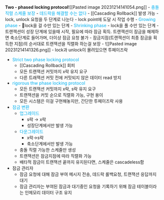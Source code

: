 **Two - phased locking protocol**![[Pasted image 20231214141054.png]]
	- <font color="#00b0f0">충돌 직렬 스케줄 보장</font>
	- <font color="#00b0f0">데드락을 해결할 수는 없다</font>
	- [[Cascading Rollback]] 발생 가능
	- lock, unlock 요청을 두 단계로 나눈다
	- lock point에 도달 시 작업 수행
		- <font color="#00b0f0">Growing phase</font>
			- lock을 걸 수만 있는 단계
		- <font color="#00b0f0">Shrinking phase</font>
			- lock을 풀 수만 있는 단계
	- 트랜잭션이 성장 단계에 있을때 시작, 필요에 따라 잠금 획득. 트랜잭션이 잠금을 해제하면 축소단계로 들어가며, 더이상 잠금 요청 불가
	- 잠금지점(트랜잭션이 최종 잠금을 획득한 지점)의 순서대로 트랜잭션을 직렬화 하는걸 보장
	- ![[Pasted image 20231214141326.png]]
	- lock과 unlock이 몰려있으면 투페이즈락
- <font color="#00b0f0">Strict two phase locking protocol</font>
	- [[Cascading Rollback]] 회피
	- 모든 트랜잭션 커밋까지 x락 유지 요구
	- 다른 트래잭션 커밋 전에 커밋되지 않은 데이터 read 방지
- <font color="#00b0f0">rigorous thw phase locking protocol</font>
	- 모든 트랜잭션 커밋까지 x락, s락 유지 요구
	- 트랜잭션을 커밋 순으로 직렬화 가능, 구현 용이
	- 모든 시스템은 이걸 구현해놓지만, 간단한 투페이즈락 사용
- <font color="#00b0f0">잠금 변환</font>
	- <font color="#00b0f0">업그레이드</font>
		- s락 → x락
		- 성장단계에서만 발생 가능
	- <font color="#00b0f0">다운그레이드</font>
		- x락→s락 
		- 축소단계에서만 발생 가능
	- 충돌 직렬 가능한 스케줄만 생성
	- 트랜잭션은 잠금지점에 따라 직렬화 가능
	- 배타적 잠금이 트랜잭션 끝까지 유지된다면, 스케줄은 cascadeless함
- 잠금 관리자
	- 잠금 요청에 대해 잠금 부여 메시지 전송, 데드락 롤백요청, 트랜잭션 응답까지 대기
	- 잠금 관리자는 부여된 잠금과 대기중인 요청을 기록하기 위해 잠금 테이블이라는 인메모리 데이터 구조 유지